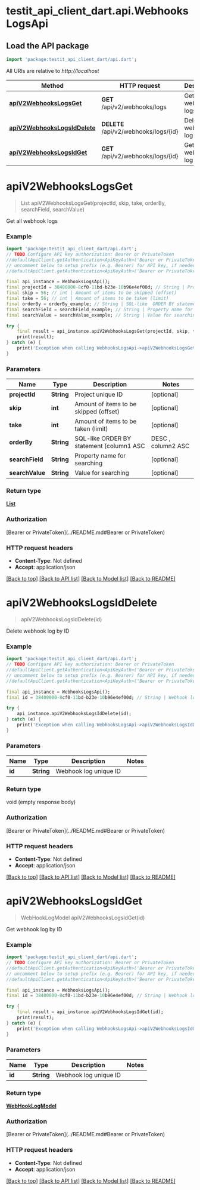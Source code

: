 # testit_api_client_dart.api.WebhooksLogsApi

## Load the API package
```dart
import 'package:testit_api_client_dart/api.dart';
```

All URIs are relative to *http://localhost*

Method | HTTP request | Description
------------- | ------------- | -------------
[**apiV2WebhooksLogsGet**](WebhooksLogsApi.md#apiv2webhookslogsget) | **GET** /api/v2/webhooks/logs | Get all webhook logs
[**apiV2WebhooksLogsIdDelete**](WebhooksLogsApi.md#apiv2webhookslogsiddelete) | **DELETE** /api/v2/webhooks/logs/{id} | Delete webhook log by ID
[**apiV2WebhooksLogsIdGet**](WebhooksLogsApi.md#apiv2webhookslogsidget) | **GET** /api/v2/webhooks/logs/{id} | Get webhook log by ID


# **apiV2WebhooksLogsGet**
> List<WebHookLogModel> apiV2WebhooksLogsGet(projectId, skip, take, orderBy, searchField, searchValue)

Get all webhook logs

### Example
```dart
import 'package:testit_api_client_dart/api.dart';
// TODO Configure API key authorization: Bearer or PrivateToken
//defaultApiClient.getAuthentication<ApiKeyAuth>('Bearer or PrivateToken').apiKey = 'YOUR_API_KEY';
// uncomment below to setup prefix (e.g. Bearer) for API key, if needed
//defaultApiClient.getAuthentication<ApiKeyAuth>('Bearer or PrivateToken').apiKeyPrefix = 'Bearer';

final api_instance = WebhooksLogsApi();
final projectId = 38400000-8cf0-11bd-b23e-10b96e4ef00d; // String | Project unique ID
final skip = 56; // int | Amount of items to be skipped (offset)
final take = 56; // int | Amount of items to be taken (limit)
final orderBy = orderBy_example; // String | SQL-like  ORDER BY statement (column1 ASC|DESC , column2 ASC|DESC)
final searchField = searchField_example; // String | Property name for searching
final searchValue = searchValue_example; // String | Value for searching

try {
    final result = api_instance.apiV2WebhooksLogsGet(projectId, skip, take, orderBy, searchField, searchValue);
    print(result);
} catch (e) {
    print('Exception when calling WebhooksLogsApi->apiV2WebhooksLogsGet: $e\n');
}
```

### Parameters

Name | Type | Description  | Notes
------------- | ------------- | ------------- | -------------
 **projectId** | **String**| Project unique ID | [optional] 
 **skip** | **int**| Amount of items to be skipped (offset) | [optional] 
 **take** | **int**| Amount of items to be taken (limit) | [optional] 
 **orderBy** | **String**| SQL-like  ORDER BY statement (column1 ASC|DESC , column2 ASC|DESC) | [optional] 
 **searchField** | **String**| Property name for searching | [optional] 
 **searchValue** | **String**| Value for searching | [optional] 

### Return type

[**List<WebHookLogModel>**](WebHookLogModel.md)

### Authorization

[Bearer or PrivateToken](../README.md#Bearer or PrivateToken)

### HTTP request headers

 - **Content-Type**: Not defined
 - **Accept**: application/json

[[Back to top]](#) [[Back to API list]](../README.md#documentation-for-api-endpoints) [[Back to Model list]](../README.md#documentation-for-models) [[Back to README]](../README.md)

# **apiV2WebhooksLogsIdDelete**
> apiV2WebhooksLogsIdDelete(id)

Delete webhook log by ID

### Example
```dart
import 'package:testit_api_client_dart/api.dart';
// TODO Configure API key authorization: Bearer or PrivateToken
//defaultApiClient.getAuthentication<ApiKeyAuth>('Bearer or PrivateToken').apiKey = 'YOUR_API_KEY';
// uncomment below to setup prefix (e.g. Bearer) for API key, if needed
//defaultApiClient.getAuthentication<ApiKeyAuth>('Bearer or PrivateToken').apiKeyPrefix = 'Bearer';

final api_instance = WebhooksLogsApi();
final id = 38400000-8cf0-11bd-b23e-10b96e4ef00d; // String | Webhook log unique ID

try {
    api_instance.apiV2WebhooksLogsIdDelete(id);
} catch (e) {
    print('Exception when calling WebhooksLogsApi->apiV2WebhooksLogsIdDelete: $e\n');
}
```

### Parameters

Name | Type | Description  | Notes
------------- | ------------- | ------------- | -------------
 **id** | **String**| Webhook log unique ID | 

### Return type

void (empty response body)

### Authorization

[Bearer or PrivateToken](../README.md#Bearer or PrivateToken)

### HTTP request headers

 - **Content-Type**: Not defined
 - **Accept**: application/json

[[Back to top]](#) [[Back to API list]](../README.md#documentation-for-api-endpoints) [[Back to Model list]](../README.md#documentation-for-models) [[Back to README]](../README.md)

# **apiV2WebhooksLogsIdGet**
> WebHookLogModel apiV2WebhooksLogsIdGet(id)

Get webhook log by ID

### Example
```dart
import 'package:testit_api_client_dart/api.dart';
// TODO Configure API key authorization: Bearer or PrivateToken
//defaultApiClient.getAuthentication<ApiKeyAuth>('Bearer or PrivateToken').apiKey = 'YOUR_API_KEY';
// uncomment below to setup prefix (e.g. Bearer) for API key, if needed
//defaultApiClient.getAuthentication<ApiKeyAuth>('Bearer or PrivateToken').apiKeyPrefix = 'Bearer';

final api_instance = WebhooksLogsApi();
final id = 38400000-8cf0-11bd-b23e-10b96e4ef00d; // String | Webhook log unique ID

try {
    final result = api_instance.apiV2WebhooksLogsIdGet(id);
    print(result);
} catch (e) {
    print('Exception when calling WebhooksLogsApi->apiV2WebhooksLogsIdGet: $e\n');
}
```

### Parameters

Name | Type | Description  | Notes
------------- | ------------- | ------------- | -------------
 **id** | **String**| Webhook log unique ID | 

### Return type

[**WebHookLogModel**](WebHookLogModel.md)

### Authorization

[Bearer or PrivateToken](../README.md#Bearer or PrivateToken)

### HTTP request headers

 - **Content-Type**: Not defined
 - **Accept**: application/json

[[Back to top]](#) [[Back to API list]](../README.md#documentation-for-api-endpoints) [[Back to Model list]](../README.md#documentation-for-models) [[Back to README]](../README.md)

